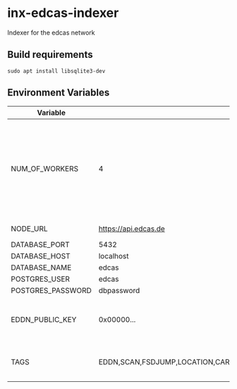 # inx-edcas-indexer
Indexer for the edcas network

## Build requirements
```shell
sudo apt install libsqlite3-dev
```

## Environment Variables

| Variable          | Example                                                               | Description                                                                                            |
|-------------------|-----------------------------------------------------------------------|--------------------------------------------------------------------------------------------------------|
| NUM_OF_WORKERS    | 4                                                                     | How many workers there are for pow. Usually this module doesn't need any computing power. Default is 4 |
| NODE_URL          | https://api.edcas.de                                                  | Url to your node                                                                                       |
| DATABASE_PORT     | 5432                                                                  |                                                                                                        |
| DATABASE_HOST     | localhost                                                             |                                                                                                        |
| DATABASE_NAME     | edcas                                                                 |                                                                                                        |
| POSTGRES_USER     | edcas                                                                 |                                                                                                        |
| POSTGRES_PASSWORD | dbpassword                                                            |                                                                                                        |
| EDDN_PUBLIC_KEY   | 0x00000...                                                            | Public key from inx-eddn module you trust                                                              |
| TAGS              | EDDN,SCAN,FSDJUMP,LOCATION,CARRIERJUMP,FSSBODYSIGNALS,SAASIGNALSFOUND | Tags the indexer should index                                                                          |
